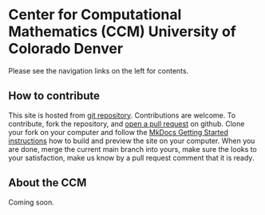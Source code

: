 # Center for Computational Mathematics (CCM) University of Colorado Denver

Please see the navigation links on the left for contents.

## How to contribute
This site is hosted from [git repository](https://github.com/ccmucdenver/ccm-docs). Contributions are welcome. To contribute, fork the repository,  and [open a pull request](https://docs.github.com/en/pull-requests/collaborating-with-pull-requests/proposing-changes-to-your-work-with-pull-requests/about-pull-requests) on github. Clone your fork on your computer and follow the [MkDocs Getting Started instructions](https://www.mkdocs.org/getting-started) how to build and preview the site on your computer. When you are done, merge the  current main branch into yours, make sure the  looks to your satisfaction, make us know by a pull request comment that it is ready. 

## About the CCM

Coming soon.
